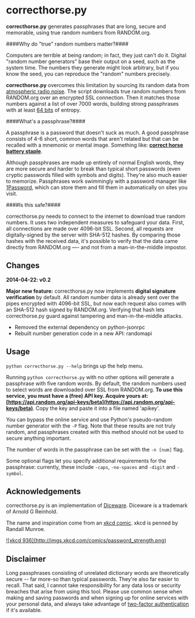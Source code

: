 correcthorse.py
================

**correcthorse.py** generates passphrases that are long, secure and memorable,
using true random numbers from RANDOM.org.

####Why do "true" random numbers matter?####

Computers are terrible at being random; in fact, they just can't do it. Digital "random number generators" base their output on a seed, such as the system time. The numbers they generate might look arbitrary, but if you know the seed, you can reproduce the "random" numbers precisely. 

__correcthorse.py__  overcomes this limitation by sourcing its random data from [atmospheric radio noise](http://www.random.org/faq/#Q1.4). The script downloads true random numbers from RANDOM.org over an encrypted SSL connection. Then it matches those numbers against a list of over 7000 words, building strong passphrases with at least [64 bits](http://world.std.com/%7Ereinhold/dicewarefaq.html#howlong) of entropy.

####What's a passphrase?####

A passphrase is a password that doesn't suck as much. A good passphrase consists of 4-6 short, common words that aren't related but that can be recalled with a mnemonic or mental image. Something like: <a href="#xkcd">__correct horse battery staple__</a>. 

Although passphrases are made up entirely of normal English words, they are more secure and harder to break than typical short passwords (even cryptic passwords filled with symbols and digits). They're also much easier to memorize. Passphrases work swimmingly with a password manager like [1Password](https://agilebits.com/onepassword), which can store them and fill them in automatically on sites you visit.

####Is this safe?####

correcthorse.py needs to connect to the internet to download true random numbers. It uses two independent measures to safeguard your data. First, all connections are made over 4096-bit SSL. Second, all requests are digitally-signed by the server with SHA-512 hashes. By comparing those hashes with the received data, it's possible to verify that the data came directly from RANDOM.org —- and not from a man-in-the-middle impostor.


Changes
------------

__2014-04-22: v0.2__

__Major new feature:__ correcthorse.py now implements __digital signature verification__ by default. All random number data is already sent over the pipes encrypted with 4096-bit SSL, but now each request also comes with an SHA-512 hash signed by RANDOM.org. Verifying that hash lets correcthorse.py guard against tampering and man-in-the-middle attacks.

- Removed the external dependency on python-jsonrpc
- Rebuilt number generation code in a new API: randomapi



Usage
-----

`python correcthorse.py --help` brings up the help menu.

Running `python correcthorse.py` with no other options will generate a passphrase with five random words. By default, the random numbers used to select words are downloaded over SSL from RANDOM.org. __To use this service, you must have a (free) API key. Acquire yours at: [https://api.random.org/api-keys/beta](https://api.random.org/api-keys/beta)__. Copy the key and paste it into a file named 'apikey'.

You can bypass the online service and use Python's pseudo-random number generator with the `-P` flag. Note that these results are not truly random, and passphrases created with this method should not be used to secure anything important.

The number of words in the passphrase can be set with the `-n [num]` flag.

Some optional flags let you specify additional requirements for the passphrase: currently, these include `-caps`, `-no-spaces` and `-digit` and `-symbol`.

Acknowledgements
----------------


correcthorse.py is an implementation of [Diceware](http://world.std.com/~reinhold/diceware.html). Diceware is a trademark of Arnold G Reinhold.

The name and inspiration come from an [xkcd comic](http://xkcd.com/936/). xkcd is penned by Randall Munroe.

<a name="xkcd"></a>

<a href="http://xkcd.com/936/">
![xkcd 936](http://imgs.xkcd.com/comics/password_strength.png)
</a>



Disclaimer
----------

Long passphrases consisting of unrelated dictionary words are theoretically secure -- far more-so than typical passwords. They're also far easier to recall. That said, I cannot take responsibility for any data loss or security breaches that arise from using this tool. Please use common sense when making and saving passwords and when signing up for online services with your personal data, and always take advantage of [two-factor authentication](http://www.pcmag.com/article2/0,2817,2456400,00.asp) if it's available.
